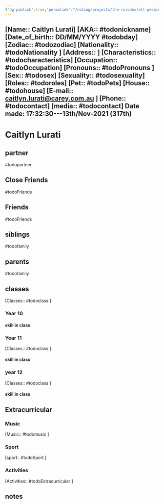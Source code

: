 ```yaml
---
{"dg-publish":true,"permalink":"/noting/projects/the-rolodex/all-people/students/caitlyn-lurati/","dgHomeLink":true,"dgPassFrontmatter":false}
---
```


[Name:: Caitlyn Lurati]
[AKA:: #todonickname]
[Date_of_birth:: DD/MM/YYYY #todobday] 
[Zodiac:: #todozodiac] 
[Nationality:: #todoNationality ]
[Address:: ]
[Characteristics::  #todocharacteristics]
[Occupation:: #todoOccupation]
[Pronouns:: #todoPronouns ]
[Sex:: #todosex]
[Sexuality:: #todosexuality]
[Roles:: #todoroles]
[Pet:: #todoPets]
[House:: #todohouse]
[E-mail:: <caitlyn.lurati@carey.com.au> ]
[Phone:: #todocontact]
[media:: #todocontact]
Date made: 17:32:30---13th/Nov-2021 (317th) 
---
# Caitlyn Lurati
## partner
#todopartner
## Close Friends
#todoFriends
## Friends
#todoFriends
## siblings
#todofamily
## parents
#todofamily
## classes
[Classes:: #todoclass ]
### Year 10
#### skill in class
### Year 11
[Classes:: #todoclass ]
#### skill in class
### year 12
[Classes:: #todoclass ]
#### skill in class
## Extracurricular
### Music
[Music:: #todomusic ]
### Sport
[sport:: #todoSport ]
### Activities
[Activities:: #todoExtracurricular ]
## notes
